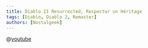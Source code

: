 ```yaml
---
title: Diablo II Resurrected, Respecter un Héritage
tags: [Diablo, Diablo 2, Remaster]
authors: [Nostalgeek]
---
```


@[youtube](https://www.youtube.com/watch?v=0INJ5gZauOE)
